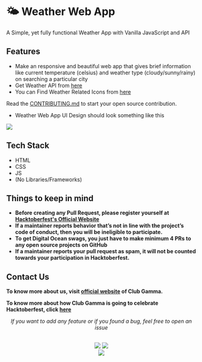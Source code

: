 
# 🌤 Weather Web App

 A Simple, yet fully functional Weather App with Vanilla JavaScript and API
## Features

- Make an responsive and beautiful web app that gives brief information like current temperature (celsius) and weather type (cloudy/sunny/rainy) on searching a particular city
-  Get Weather API from [here](https://home.openweathermap.org/users/sign_up)
- You can Find Weather Related Icons from [here](https://www.flaticon.com/free-icons/weather-app)

Read the [CONTRIBUTING.md](https://github.com/clubgamma/Weather-Web-App/blob/main/CONTRIBUTING.md) to start your open source contribution.


- Weather Web App UI Design should look something like this
<img src="https://cdn.dribbble.com/users/117472/screenshots/2298243/010-day_weatherwidget.jpg?compress=1&resize=800x600">

## Tech Stack

- HTML
- CSS
- JS 
- (No Libraries/Frameworks)
  
## Things to keep in mind

  - **Before creating any Pull Request, please register yourself at [Hacktoberfest's Official Website](https://hacktoberfest.digitalocean.com/)**
  - **If a maintainer reports behavior that’s not in line with the project’s code of conduct, then you will be ineligible to participate.**
  - **To get Digital Ocean swags, you just have to make minimum 4 PRs to any open source projects on GitHub**
  - **If a maintainer reports your pull request as spam, it will not be counted towards your participation in Hacktoberfest.**

  
## Contact Us

**To know more about us, visit [official website](https://clubgamma.github.io/) of Club Gamma.**

**To know more about how Club Gamma is going to celebrate Hacktoberfest, click [here](https://clubgamma.github.io/hacktoberfest2021/)**

<div align="center">  
<i>If you want to add any feature or if you found a bug, feel free to open an issue</i><br><br>

![](https://img.shields.io/badge/Star-If_Liked-%23FF0000.svg?&style=flat&logoColor=white&color=white)
![](https://img.shields.io/badge/Fork-If_you_found_interesting-%23FF0000.svg?&style=flat&logoColor=white&color=white)<br>
<a href="https://github.com/clubgamma/Tic-Tac-Toe-Game/issues/new"><img src="https://img.shields.io/badge/Query-Ask_Us_Anything-blue"/></a><br>
<br>
</div>


